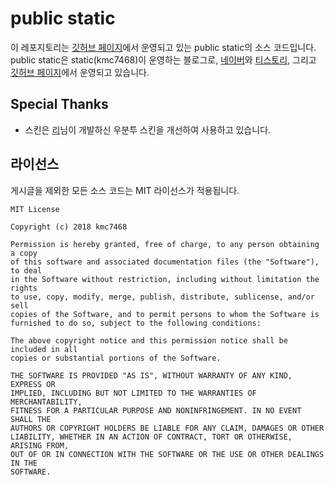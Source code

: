# public static
이 레포지토리는 [깃허브 페이지](https://kmc7468.github.io)에서 운영되고 있는 public static의 소스 코드입니다. public static은 static(kmc7468)이 운영하는 블로그로, [네이버](https://blog.naver.com/kmc7468)와 [티스토리](http://kmc7468.tistory.com), 그리고 [깃허브 페이지](https://kmc7468.github.io)에서 운영되고 있습니다.
## Special Thanks
- 스킨은 [리](https://github.com/Lee0701)님이 개발하신 우분투 스킨을 개선하여 사용하고 있습니다.
## 라이선스
게시글을 제외한 모든 소스 코드는 MIT 라이선스가 적용됩니다.
```
MIT License

Copyright (c) 2018 kmc7468

Permission is hereby granted, free of charge, to any person obtaining a copy
of this software and associated documentation files (the "Software"), to deal
in the Software without restriction, including without limitation the rights
to use, copy, modify, merge, publish, distribute, sublicense, and/or sell
copies of the Software, and to permit persons to whom the Software is
furnished to do so, subject to the following conditions:

The above copyright notice and this permission notice shall be included in all
copies or substantial portions of the Software.

THE SOFTWARE IS PROVIDED "AS IS", WITHOUT WARRANTY OF ANY KIND, EXPRESS OR
IMPLIED, INCLUDING BUT NOT LIMITED TO THE WARRANTIES OF MERCHANTABILITY,
FITNESS FOR A PARTICULAR PURPOSE AND NONINFRINGEMENT. IN NO EVENT SHALL THE
AUTHORS OR COPYRIGHT HOLDERS BE LIABLE FOR ANY CLAIM, DAMAGES OR OTHER
LIABILITY, WHETHER IN AN ACTION OF CONTRACT, TORT OR OTHERWISE, ARISING FROM,
OUT OF OR IN CONNECTION WITH THE SOFTWARE OR THE USE OR OTHER DEALINGS IN THE
SOFTWARE.
```